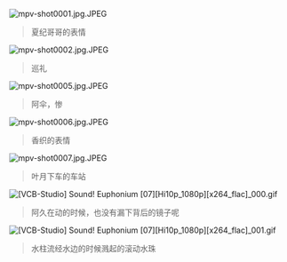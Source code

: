 ![mpv-shot0001.jpg.JPEG](/file/blog/spirit/響け！ユーフォニアム/S1/E07/20200905/mpv-shot0001.jpg.JPEG)
> 夏纪哥哥的表情

![mpv-shot0002.jpg.JPEG](/file/blog/spirit/響け！ユーフォニアム/S1/E07/20200905/mpv-shot0002.jpg.JPEG)
> 巡礼

![mpv-shot0005.jpg.JPEG](/file/blog/spirit/響け！ユーフォニアム/S1/E07/20200905/mpv-shot0005.jpg.JPEG)
> 阿伞，惨

![mpv-shot0006.jpg.JPEG](/file/blog/spirit/響け！ユーフォニアム/S1/E07/20200905/mpv-shot0006.jpg.JPEG)
> 香织的表情

![mpv-shot0007.jpg.JPEG](/file/blog/spirit/響け！ユーフォニアム/S1/E07/20200905/mpv-shot0007.jpg.JPEG)
> 叶月下车的车站

![[VCB-Studio] Sound! Euphonium [07][Hi10p_1080p][x264_flac]_000.gif](/file/blog/spirit/響け！ユーフォニアム/S1/E07/20200905/%5BVCB-Studio%5D%20Sound%21%20Euphonium%20%5B07%5D%5BHi10p_1080p%5D%5Bx264_flac%5D_000.gif)
> 阿久在动的时候，也没有漏下背后的镜子呢

![[VCB-Studio] Sound! Euphonium [07][Hi10p_1080p][x264_flac]_001.gif](/file/blog/spirit/響け！ユーフォニアム/S1/E07/20200905/%5BVCB-Studio%5D%20Sound%21%20Euphonium%20%5B07%5D%5BHi10p_1080p%5D%5Bx264_flac%5D_001.gif)
> 水柱流经水边的时候溅起的滚动水珠